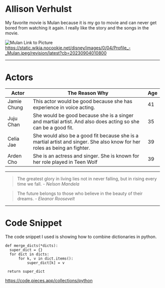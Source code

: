 # Allison Verhulst

My favorite movie is Mulan because it is my go to movie and can never get bored from watching it again. I really like the story and the songs in the movie.

![Mulan]("Profile_-_Mulan")
Link to Picture <https://static.wikia.nocookie.net/disney/images/0/04/Profile_-_Mulan.jpeg/revision/latest?cb=20230904010800>

---
# Actors
| Actor | The Reason Why | Age |
| --- | --- | --- |
| Jamie Chung | This actor would be good because she has experience in voice acting. | 41 |
| Juju Chan | She would be good because she is a singer and martial artist. And also does acting so she can be a good fit. | 35 |
| Celia Jae | She would also be a good fit because she is a martial artist and singer. She also know for her roles as being an fighter. | 39 |
| Arden Cho | She is an actress and singer. She is known for her role played in Teen Wolf | 39 |

---
>The greatest glory in living lies not in never falling, but in rising every time we fall. 
 *- Nelson Mandela*

 >The future belongs to those who believe in the beauty of their dreams.
 *- Eleanor Roosevelt*

 ---
 # Code Snippet
The code snippet I used is showing how to combine dictionaries in python.

```
def merge_dicts(*dicts):
  super_dict = {}
  for dict in dicts:
      for k, v in dict.items():
          super_dict[k] = v

 return super_dict
 ```

 <https://code.pieces.app/collections/python>

